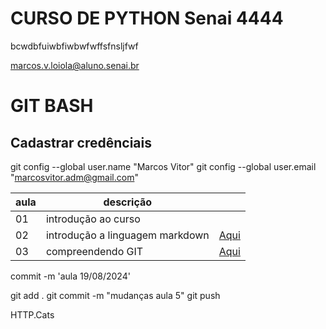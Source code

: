 # CURSO DE PYTHON Senai 4444

bcwdbfuiwbfiwbwfwffsfnsljfwf


marcos.v.loiola@aluno.senai.br

# GIT BASH
## Cadastrar credênciais 
git config --global user.name "Marcos Vitor"
git config --global user.email "marcosvitor.adm@gmail.com"


    


|aula|descrição||
|-|-|-|
|01|introdução ao curso||
|02|introdução a linguagem markdown|[Aqui](./aula-markdown.md)|
|03|compreendendo GIT|[Aqui](./aula-git.md)|


commit -m 'aula 19/08/2024'

git add .
git commit -m "mudanças aula 5"
git push

HTTP.Cats




